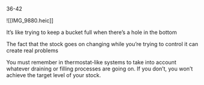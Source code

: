 36-42


![[IMG_9880.heic]]


It’s like trying to keep a bucket full when there’s a hole in the bottom

The fact that the stock goes on changing while you’re trying to control it can create real problems

You must remember in thermostat-like systems to take into account whatever draining or filling processes are going on. If you don’t, you won’t achieve the target level of your stock.